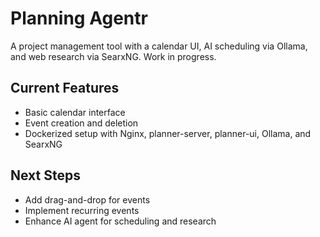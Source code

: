 # Planning Agentr
A project management tool with a calendar UI, AI scheduling via Ollama, and web research via SearxNG. Work in progress.

## Current Features
- Basic calendar interface
- Event creation and deletion
- Dockerized setup with Nginx, planner-server, planner-ui, Ollama, and SearxNG

## Next Steps
- Add drag-and-drop for events
- Implement recurring events
- Enhance AI agent for scheduling and research